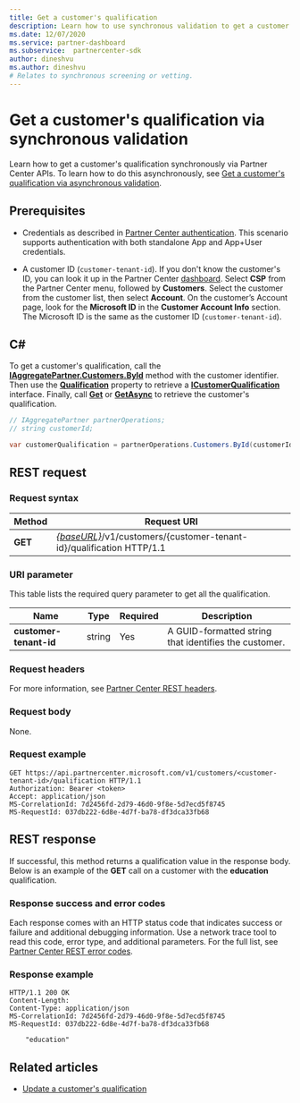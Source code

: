 ```yaml
---
title: Get a customer's qualification
description: Learn how to use synchronous validation to get a customer's qualification via Partner Center API. Partners might use this to validate Education customers.
ms.date: 12/07/2020
ms.service: partner-dashboard
ms.subservice:  partnercenter-sdk
author: dineshvu
ms.author: dineshvu
# Relates to synchronous screening or vetting.
---
```


# Get a customer's qualification via synchronous validation

Learn how to get a customer's qualification synchronously via Partner Center APIs. To learn how to do this asynchronously, see [Get a customer's qualification via asynchronous validation](get-customer-qualification-asynchronous.md).

## Prerequisites

- Credentials as described in [Partner Center authentication](partner-center-authentication.md). This scenario supports authentication with both standalone App and App+User credentials.

- A customer ID (`customer-tenant-id`). If you don't know the customer's ID, you can look it up in the Partner Center [dashboard](https://partner.microsoft.com/dashboard). Select **CSP** from the Partner Center menu, followed by **Customers**. Select the customer from the customer list, then select **Account**. On the customer’s Account page, look for the **Microsoft ID** in the **Customer Account Info** section. The Microsoft ID is the same as the customer ID  (`customer-tenant-id`).

## C\#

To get a customer's qualification, call the [**IAggregatePartner.Customers.ById**](/dotnet/api/microsoft.store.partnercenter.customers.icustomercollection.byid) method with the customer identifier. Then use the [**Qualification**](/dotnet/api/microsoft.store.partnercenter.customers.icustomer.qualification) property to retrieve a [**ICustomerQualification**](/dotnet/api/microsoft.store.partnercenter.qualification.icustomerqualification) interface. Finally, call [**Get**](/dotnet/api/microsoft.store.partnercenter.subscriptions.isubscriptioncollection.get) or [**GetAsync**](/dotnet/api/microsoft.store.partnercenter.subscriptions.isubscriptioncollection.getasync) to retrieve the customer's qualification.

``` csharp
// IAggregatePartner partnerOperations;
// string customerId;

var customerQualification = partnerOperations.Customers.ById(customerId).Qualification.Get();
```

## REST request

### Request syntax

| Method  | Request URI                                                                                          |
|---------|------------------------------------------------------------------------------------------------------|
| **GET** | [*{baseURL}*](partner-center-rest-urls.md)/v1/customers/{customer-tenant-id}/qualification HTTP/1.1 |

### URI parameter

This table lists the required query parameter to get all the qualification.

| Name               | Type   | Required | Description                                           |
|--------------------|--------|----------|-------------------------------------------------------|
| **customer-tenant-id** | string | Yes      | A GUID-formatted string that identifies the customer. |

### Request headers

For more information, see [Partner Center REST headers](headers.md).

### Request body

None.

### Request example

```http
GET https://api.partnercenter.microsoft.com/v1/customers/<customer-tenant-id>/qualification HTTP/1.1
Authorization: Bearer <token>
Accept: application/json
MS-CorrelationId: 7d2456fd-2d79-46d0-9f8e-5d7ecd5f8745
MS-RequestId: 037db222-6d8e-4d7f-ba78-df3dca33fb68
```

## REST response

If successful, this method returns a qualification value in the response body.  Below is an example of the **GET** call on a customer with the **education** qualification.

### Response success and error codes

Each response comes with an HTTP status code that indicates success or failure and additional debugging information. Use a network trace tool to read this code, error type, and additional parameters. For the full list, see [Partner Center REST error codes](error-codes.md).

### Response example

```http
HTTP/1.1 200 OK
Content-Length:
Content-Type: application/json
MS-CorrelationId: 7d2456fd-2d79-46d0-9f8e-5d7ecd5f8745
MS-RequestId: 037db222-6d8e-4d7f-ba78-df3dca33fb68

    "education"

```

## Related articles

- [Update a customer's qualification](./update-customer-qualification-synchronous.md)